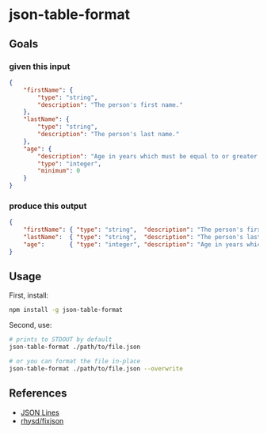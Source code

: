 # json-table-format

## Goals

### given this input

```json
{ 
    "firstName": {
        "type": "string",
        "description": "The person's first name."
    },
    "lastName": {
        "type": "string",
        "description": "The person's last name."
    },
    "age": {
        "description": "Age in years which must be equal to or greater than zero.",
        "type": "integer",
        "minimum": 0
    }
}
```

### produce this output

```json
{ 
    "firstName": { "type": "string",  "description": "The person's first name." },
    "lastName":  { "type": "string",  "description": "The person's last name." },
    "age":       { "type": "integer", "description": "Age in years which must be equal to or greater than zero.", "minimum": 0 }
}
```


## Usage

First, install:

```bash
npm install -g json-table-format
```

Second, use:

```bash
# prints to STDOUT by default
json-table-format ./path/to/file.json

# or you can format the file in-place
json-table-format ./path/to/file.json --overwrite
```


## References

- [JSON Lines](https://jsonlines.org/examples/)
- [rhysd/fixjson](https://github.com/rhysd/fixjson)
